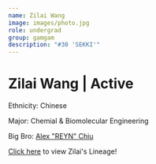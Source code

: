 ```yaml
---
name: Zilai Wang
image: images/photo.jpg
role: undergrad
group: gamgam
description: "#30 'SEKKI'"
---
```


# Zilai Wang | Active
Ethnicity: Chinese

Major: Chemial & Biomolecular Engineering

Big Bro: [Alex "REYN" Chiu](22achiu)

[Click here](/ujis/3sdupiano/) to view Zilai's Lineage!
